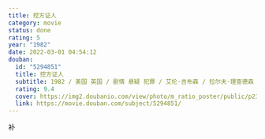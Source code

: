 ```yaml
---
title: 控方证人
category: movie
status: done
rating: 5
year: "1982"
date: 2022-03-01 04:54:12
douban:
  id: "5294851"
  title: 控方证人
  subtitle: 1982 / 美国 英国 / 剧情 悬疑 犯罪 / 艾伦·吉布森 / 拉尔夫·理查德森 黛博拉·蔻儿
  rating: 9.4
  cover: https://img2.doubanio.com/view/photo/m_ratio_poster/public/p2367853261.jpg
  link: https://movie.douban.com/subject/5294851/
---
```


补
